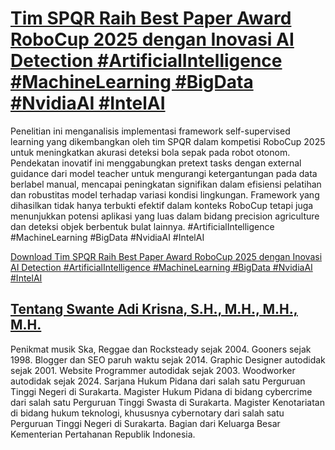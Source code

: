 # [Tim SPQR Raih Best Paper Award RoboCup 2025 dengan Inovasi AI Detection #ArtificialIntelligence #MachineLearning #BigData #NvidiaAI #IntelAI](https://swanteadikrisna.com/ai/website/85/tim-spqr-italia-raih-best-paper-award-robocup-2025-inovasi-self-supervised/)

Penelitian ini menganalisis implementasi framework self-supervised learning yang dikembangkan oleh tim SPQR dalam kompetisi RoboCup 2025 untuk meningkatkan akurasi deteksi bola sepak pada robot otonom. Pendekatan inovatif ini menggabungkan pretext tasks dengan external guidance dari model teacher untuk mengurangi ketergantungan pada data berlabel manual, mencapai peningkatan signifikan dalam efisiensi pelatihan dan robustitas model terhadap variasi kondisi lingkungan. Framework yang dihasilkan tidak hanya terbukti efektif dalam konteks RoboCup tetapi juga menunjukkan potensi aplikasi yang luas dalam bidang precision agriculture dan deteksi objek berbentuk bulat lainnya. #ArtificialIntelligence #MachineLearning #BigData #NvidiaAI #IntelAI 

[Download Tim SPQR Raih Best Paper Award RoboCup 2025 dengan Inovasi AI Detection #ArtificialIntelligence #MachineLearning #BigData #NvidiaAI #IntelAI](https://swanteadikrisna.com/ai/website/85/tim-spqr-italia-raih-best-paper-award-robocup-2025-inovasi-self-supervised/)


## [Tentang Swante Adi Krisna, S.H., M.H., M.H., M.H.](https://swanteadikrisna.com/)

Penikmat musik Ska, Reggae dan Rocksteady sejak 2004. Gooners sejak 1998. Blogger dan SEO paruh waktu sejak 2014. Graphic Designer autodidak sejak 2001. Website Programmer autodidak sejak 2003. Woodworker autodidak sejak 2024. Sarjana Hukum Pidana dari salah satu Perguruan Tinggi Negeri di Surakarta. Magister Hukum Pidana di bidang cybercrime dari salah satu Perguruan Tinggi Swasta di Surakarta. Magister Kenotariatan di bidang hukum teknologi, khususnya cybernotary dari salah satu Perguruan Tinggi Negeri di Surakarta. Bagian dari Keluarga Besar Kementerian Pertahanan Republik Indonesia.